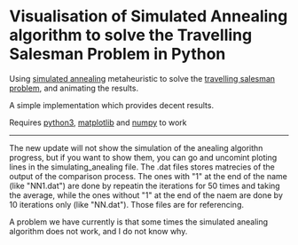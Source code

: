 Visualisation of Simulated Annealing algorithm to solve the Travelling Salesman Problem in Python
=======
Using [simulated annealing](https://en.wikipedia.org/wiki/Simulated_annealing) metaheuristic to solve the [travelling salesman problem](https://en.wikipedia.org/wiki/Travelling_salesman_problem), and animating the results.

A simple implementation which provides decent results.

Requires [python3](https://docs.python.org/3/), [matplotlib](https://matplotlib.org/) and [numpy](http://www.numpy.org/) to work

--------
The new update will not show the simulation of the anealing algorithn progress, but if you want to show them, you can go and uncomint ploting lines in the simulating_anealing file. The .dat files stores matrecies of the output of the comparison process. The ones with "1" at the end of the name (like "NN1.dat") are done by repeatin the iterations for 50 times and taking the average, while the ones without "1" at the end of the naem are done by 10 iterations only (like "NN.dat"). Those files are for referencing. 

A problem we have currently is that some times the simulated anealing algorithm does not work, and I do not know why.  
